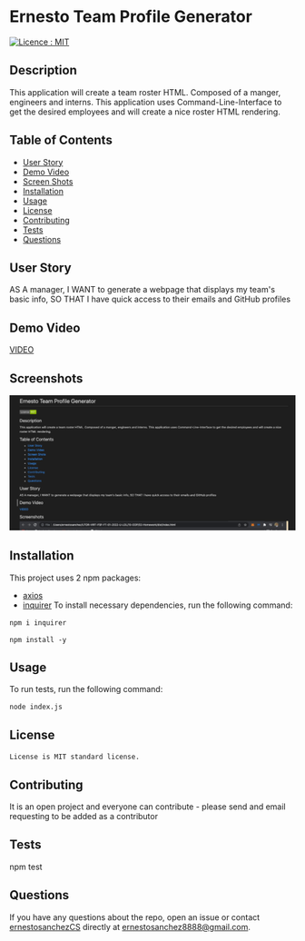 # Ernesto Team Profile Generator

[![Licence : MIT](https://img.shields.io/badge/Licence-MIT-green.svg)](https://opensource.org/licences/MIT)

## Description

This application will create a team roster HTML. Composed of a manger, engineers and interns. This application uses Command-Line-Interface to get the desired employees and will create a nice roster HTML rendering.

## Table of Contents

-   [User Story](#userstory)
-   [Demo Video](#demovideo)
-   [Screen Shots](#screenshots)
-   [Installation](#installation)
-   [Usage](#usage)
-   [License](#license)
-   [Contributing](#contributing)
-   [Tests](#tests)
-   [Questions](#questions)

## User Story

AS A manager, I WANT to generate a webpage that displays my team's basic info, SO THAT I have quick access to their emails and GitHub profiles

## Demo Video

[VIDEO](https://drive.google.com/file/d/1rl6EGj5VS4srdL5gFssIr_-kElAygsC4/view)

## Screenshots

![Screen Shot](./assets/images/readmepic.png)

## Installation

This project uses 2 npm packages:

-   [axios](https://www.npmjs.com/package/axios)
-   [inquirer](https://www.npmjs.com/package/inquirer)
    To install necessary dependencies, run the following command:

```
npm i inquirer
```

```
npm install -y
```

## Usage

To run tests, run the following command:

```
node index.js
```

## License

    License is MIT standard license.

## Contributing

It is an open project and everyone can contribute - please send and email requesting to be added as a contributor

## Tests

npm test

## Questions

If you have any questions about the repo, open an issue or contact [ernestosanchezCS](https://github.com/ernestosanchezCS/) directly at ernestosanchez8888@gmail.com.

